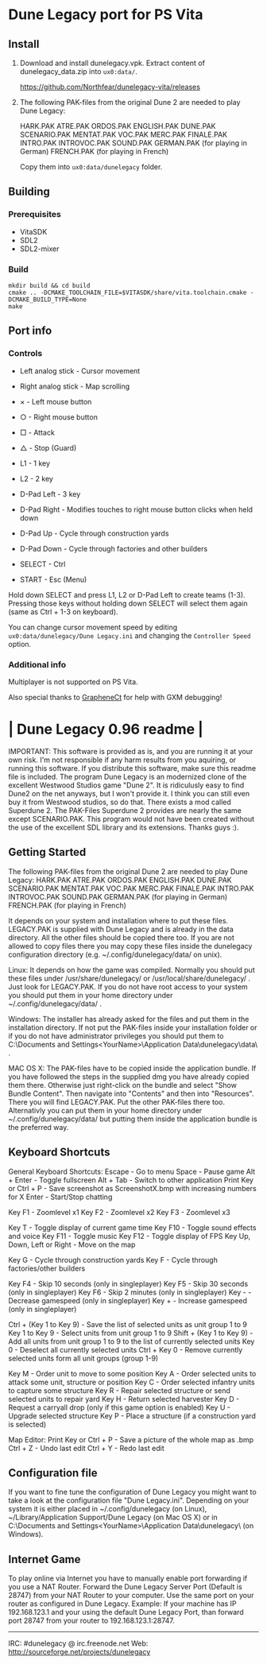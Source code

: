 # Dune Legacy port for PS Vita

## Install

1. Download and install dunelegacy.vpk. Extract content of dunelegacy_data.zip into `ux0:data/`.

    https://github.com/Northfear/dunelegacy-vita/releases

2. The following PAK-files from the original Dune 2 are needed to play Dune Legacy:

    HARK.PAK
    ATRE.PAK
    ORDOS.PAK
    ENGLISH.PAK
    DUNE.PAK
    SCENARIO.PAK
    MENTAT.PAK
    VOC.PAK
    MERC.PAK
    FINALE.PAK
    INTRO.PAK
    INTROVOC.PAK
    SOUND.PAK
    GERMAN.PAK (for playing in German)
    FRENCH.PAK (for playing in French)

    Copy them into `ux0:data/dunelegacy` folder.

## Building

### Prerequisites
- VitaSDK
- SDL2
- SDL2-mixer

### Build
```
mkdir build && cd build
cmake .. -DCMAKE_TOOLCHAIN_FILE=$VITASDK/share/vita.toolchain.cmake -DCMAKE_BUILD_TYPE=None
make
```

## Port info

### Controls

- Left analog stick - Cursor movement
- Right analog stick - Map scrolling
- × - Left mouse button
- ○ - Right mouse button
- □ - Attack
- △ - Stop (Guard)
- L1 - 1 key
- L2 - 2 key
- D-Pad Left - 3 key
- D-Pad Right - Modifies touches to right mouse button clicks when held down
- D-Pad Up - Cycle through construction yards
- D-Pad Down - Cycle through factories and other builders

- SELECT - Ctrl
- START - Esc (Menu)

Hold down SELECT and press L1, L2 or D-Pad Left to create teams (1-3). Pressing those keys without holding down SELECT will select them again (same as Ctrl + 1-3 on keyboard).

You can change cursor movement speed by editing `ux0:data/dunelegacy/Dune Legacy.ini` and changing the `Controller Speed` option.

### Additional info

Multiplayer is not supported on PS Vita.

Also special thanks to [GrapheneCt](https://github.com/GrapheneCt) for help with GXM debugging!


# | Dune Legacy 0.96 readme |

IMPORTANT:
This software is provided as is, and you are running it at your own risk. I'm not responsible if any harm results
from you aquiring, or running this software. If you distribute this software, make sure this readme file is included.
The program Dune Legacy is an modernized clone of the excellent Westwood Studios game "Dune 2". It is ridiculusly easy to find
Dune2 on the net anyways, but I won't provide it. I think you can still even buy it from Westwood studios, so do that.
There exists a mod called Superdune 2. The PAK-Files Superdune 2 provides are nearly the same except SCENARIO.PAK.
This program would not have been created without the use of the excellent SDL library and its extensions. Thanks guys :).


Getting Started
---------------

The following PAK-files from the original Dune 2 are needed to play Dune Legacy:
HARK.PAK
ATRE.PAK
ORDOS.PAK
ENGLISH.PAK
DUNE.PAK
SCENARIO.PAK
MENTAT.PAK
VOC.PAK
MERC.PAK
FINALE.PAK
INTRO.PAK
INTROVOC.PAK
SOUND.PAK
GERMAN.PAK (for playing in German)
FRENCH.PAK (for playing in French)

It depends on your system and installation where to put these files. LEGACY.PAK is supplied with Dune Legacy and is already
in the data directory. All the other files should be copied there too. If you are not allowed to copy files there you may
copy these files inside the dunelegacy configuration directory (e.g. ~/.config/dunelegacy/data/ on unix).

Linux:
It depends on how the game was compiled. Normally you should put these files under /usr/share/dunelegacy/ or /usr/local/share/dunelegacy/ .
Just look for LEGACY.PAK. If you do not have root access to your system you should put them in your home directory under ~/.config/dunelegacy/data/ .

Windows:
The installer has already asked for the files and put them in the installation directory. If not put the PAK-files inside your installation folder or
if you do not have administrator privileges you should put them to C:\Documents and Settings\<YourName>\Application Data\dunelegacy\data\ .


MAC OS X:
The PAK-files have to be copied inside the application bundle. If you have followed the steps in the supplied dmg you have already copied them there.
Otherwise just right-click on the bundle and select "Show Bundle Content". Then navigate into "Contents" and then into "Resources". There you will
find LEGACY.PAK. Put the other PAK-files there too. Alternativly you can put them in your home directory under ~/.config/dunelegacy/data/ but putting
them inside the application bundle is the preferred way.



Keyboard Shortcuts
------------------

General Keyboard Shortcuts:
Escape - Go to menu
Space - Pause game
Alt + Enter - Toggle fullscreen
Alt + Tab - Switch to other application
Print Key or Ctrl + P - Save screenshot as ScreenshotX.bmp with increasing numbers for X
Enter - Start/Stop chatting

Key F1 - Zoomlevel x1
Key F2 - Zoomlevel x2
Key F3 - Zoomlevel x3

Key T - Toggle display of current game time
Key F10 - Toggle sound effects and voice
Key F11 - Toggle music
Key F12 - Toggle display of FPS
Key Up, Down, Left or Right - Move on the map

Key G - Cycle through construction yards
Key F - Cycle through factories/other builders

Key F4 - Skip 10 seconds (only in singleplayer)
Key F5 - Skip 30 seconds (only in singleplayer)
Key F6 - Skip 2 minutes (only in singleplayer)
Key - - Decrease gamespeed (only in singleplayer)
Key + - Increase gamespeed (only in singleplayer)

Ctrl + (Key 1 to Key 9) - Save the list of selected units as unit group 1 to 9
Key 1 to Key 9 - Select units from unit group 1 to 9
Shift + (Key 1 to Key 9) - Add all units from unit group 1 to 9 to the list of currently selected units
Key 0 - Deselect all currently selected units
Ctrl + Key 0 - Remove currently selected units form all unit groups (group 1-9)

Key M - Order unit to move to some position
Key A - Order selected units to attack some unit, structure or position
Key C - Order selected infantry units to capture some structure
Key R - Repair selected structure or send selected units to repair yard
Key H - Return selected harvester
Key D - Request a carryall drop (only if this game option is enabled)
Key U - Upgrade selected structure
Key P - Place a structure (if a construction yard is selected)

Map Editor:
Print Key or Ctrl + P - Save a picture of the whole map as <Mapname>.bmp
Ctrl + Z - Undo last edit
Ctrl + Y - Redo last edit



Configuration file
------------------

If you want to fine tune the configuration of Dune Legacy you might want to take a look at the configuration file "Dune Legacy.ini". Depending on your system it
is either placed in ~/.config/dunelegacy (on Linux), ~/Library/Application Support/Dune Legacy (on Mac OS X) or in C:\Documents and Settings\<YourName>\Application Data\dunelegacy\ (on Windows).


Internet Game
-------------

To play online via Internet you have to manually enable port forwarding if you use a NAT Router. Forward the Dune Legacy Server Port (Default is 28747) from your NAT Router to your computer. Use the same port on your router as configured in Dune Legacy.
Example: If your machine has IP 192.168.123.1 and your using the default Dune Legacy Port, than forward port 28747 from your router to 192.168.123.1:28747.


--------------------------------------------------------------
IRC: #dunelegacy @ irc.freenode.net
Web: http://sourceforge.net/projects/dunelegacy


